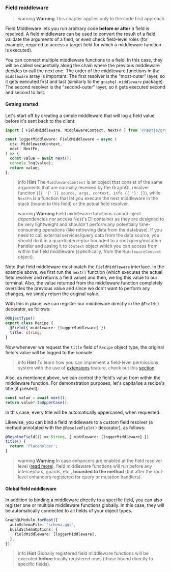 ### Field middleware

> warning **Warning** This chapter applies only to the code first approach.

Field Middleware lets you run arbitrary code **before or after** a field is resolved. A field middleware can be used to convert the result of a field, validate the arguments of a field, or even check field-level roles (for example, required to access a target field for which a middleware function is executed).

You can connect multiple middleware functions to a field. In this case, they will be called sequentially along the chain where the previous middleware decides to call the next one. The order of the middleware functions in the `middleware` array is important. The first resolver is the "most-outer" layer, so it gets executed first and last (similarly to the `graphql-middleware` package). The second resolver is the "second-outer" layer, so it gets executed second and second to last.

#### Getting started

Let's start off by creating a simple middleware that will log a field value before it's sent back to the client:

```typescript
import { FieldMiddleware, MiddlewareContext, NextFn } from '@nestjs/graphql';

const loggerMiddleware: FieldMiddleware = async (
  ctx: MiddlewareContext,
  next: NextFn,
) => {
  const value = await next();
  console.log(value);
  return value;
};
```

> info **Hint** The `MiddlewareContext` is an object that consist of the same arguments that are normally received by the GraphQL resolver function (`{{ '{' }} source, args, context, info {{ '}' }}`), while `NextFn` is a function that let you execute the next middleware in the stack (bound to this field) or the actual field resolver.

> warning **Warning** Field middleware functions cannot inject dependencies nor access Nest's DI container as they are designed to be very lightweight and shouldn't perform any potentially time-consuming operations (like retrieving data from the database). If you need to call external services/query data from the data source, you should do it in a guard/interceptor bounded to a root query/mutation handler and assing it to `context` object which you can access from within the field middleware (specifically, from the `MiddlewareContext` object).

Note that field middleware must match the `FieldMiddleware` interface. In the example above, we first run the `next()` function (which executes the actual field resolver and returns a field value) and then, we log this value to our terminal. Also, the value returned from the middleware function completely overrides the previous value and since we don't want to perform any changes, we simply return the original value.

With this in place, we can register our middleware directly in the `@Field()` decorator, as follows:

```typescript
@ObjectType()
export class Recipe {
  @Field({ middleware: [loggerMiddleware] })
  title: string;
}
```

Now whenever we request the `title` field of `Recipe` object type, the original field's value will be logged to the console.

> info **Hint** To learn how you can implement a field-level permissions system with the use of [extensions](/graphql/extensions) feature, check out this [section](/graphql/extensions#using-custom-metadata).

Also, as mentioned above, we can control the field's value from within the middleware function. For demonstration purposes, let's capitalise a recipe's title (if present):

```typescript
const value = await next();
return value?.toUpperCase();
```

In this case, every title will be automatically uppercased, when requested.

Likewise, you can bind a field middleware to a custom field resolver (a method annotated with the `@ResolveField()` decorator), as follows:

```typescript
@ResolveField(() => String, { middleware: [loggerMiddleware] })
title() {
  return 'Placeholder';
}
```

> warning **Warning** In case enhancers are enabled at the field resolver level ([read more](/graphl//other-features#execute-enhancers-at-the-field-resolver-level)), field middleware functions will run before any interceptors, guards, etc., **bounded to the method** (but after the root-level enhancers registered for query or mutation handlers).

#### Global field middleware

In addition to binding a middleware directly to a specific field, you can also register one or multiple middleware functions globally. In this case, they will be automatically connected to all fields of your object types.

```typescript
GraphQLModule.forRoot({
  autoSchemaFile: 'schema.gql',
  buildSchemaOptions: {
    fieldMiddleware: [loggerMiddleware],
  },
}),
```

> info **Hint** Globally registered field middleware functions will be executed **before** locally registered ones (those bound directly to specific fields).
